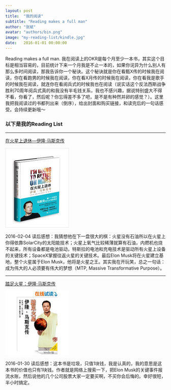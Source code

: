 ```yaml
---
layout: post
title:  "我的阅读"
subtitle: "Reading makes a full man"
author: "张斌"
avatar: "authors/bin.png"
image: "my-reading-list/kindle.jpg"
date:   2016-01-01 00:00:00
---
```


Reading makes a full man. 我在阅读上的OKR是每个月至少一本书，其实这个目标是相当容易的，目前统计下来一个月我是不止一本的，如果你诧异为什么别人有那么多时间阅读，那我告诉你一个秘诀。这个秘诀就是你在看甄X传的时候我在阅读，你在看跑男的时候我在阅读，你在看X月传的时候我在阅读，你在看我是歌手的时候我在阅读，就连你在看阅兵式的时候我也在阅读（说实话这个反法西斯战争胜利70周年阅兵式真的和我没有半毛钱关系，我也不感兴趣，据说特别盛大不得不看，你看了，然后呢？你忘得差不多了吧，是不是有种然并卵的感觉？）。这里我把我阅读过的书都列出来（倒序），给出封面和购买链接，和读完后的一句话感受。会持续更新哦～


### 以下是我的Reading List

---

[在火星上退休—伊隆·马斯克传](http://www.amazon.cn/%E5%9C%A8%E7%81%AB%E6%98%9F%E4%B8%8A%E9%80%80%E4%BC%91-%E4%BC%8A%E9%9A%86%C2%B7%E9%A9%AC%E6%96%AF%E5%85%8B%E4%BC%A0-%E4%BA%9A%E5%BD%93%C2%B7%E6%9D%B0%E4%BD%9B%E9%80%8A/dp/B00XTH0LZ0/ref=sr_1_1?ie=UTF8&qid=1454662115&sr=8-1&keywords=%E5%9C%A8%E7%81%AB%E6%98%9F%E4%B8%8A%E9%80%80%E4%BC%91)

![](./content/images/my-reading-list/9787208128644.jpg)

2016-02-04 读后感想：我猜想他在下一盘很大的棋：火星没有石油所以在火星上你得依靠SolarCity的太阳能技术；火星上氧气比较稀薄就算有石油，内燃机也烧不起来，所有设备都是电池驱动，特斯拉的电池和充电技术是驱动所有火星上设备的关键技术；SpaceX掌握往返火星的关键技术。最后Elon Musk将在火星建立基地，整个火星属于Elon Musk，他将是火星之王。其实我在开玩笑，总之一句话：成为伟大的人必须要有伟大的梦想（MTP, Massive Transformative Purpose）。

---

[踏足火星：伊隆·马斯克传](http://www.amazon.cn/%E8%B8%8F%E8%B6%B3%E7%81%AB%E6%98%9F-%E4%BC%8A%E9%9A%86%C2%B7%E9%A9%AC%E6%96%AF%E5%85%8B%E4%BC%A0-Space-X-%E7%89%B9%E6%96%AF%E6%8B%89%E6%B1%BD%E8%BD%A6-%E5%92%8CPayPal-%E7%9A%84%E8%81%94%E5%90%88%E5%88%9B%E5%8A%9E%E4%BA%BA-%E8%BE%BE%E7%B1%B3%E5%AE%89%C2%B7%E8%BE%BE%E6%AF%94/dp/B00JW4ME6S/ref=sr_1_1?ie=UTF8&qid=1454665217&sr=8-1&keywords=%E8%B8%8F%E8%B6%B3%E7%81%AB%E6%98%9F)

![](./content/images/my-reading-list/B00JW4ME6S.jpg)

2016-01-30 读后感想：这本书是垃圾，只值1块钱，我是认真的，我的意思是这本书的价值也只有1块钱。作者就是网络上搜索一下，把Elon Musk的关键事件报流水账，然后说他的几个公司股票大家一定要买啊，不买你会后悔的。幸好很短，半小时搞定。

